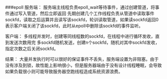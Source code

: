 ###epoll
服务端：
	服务端主线程负责epoll_wait等待事件，通过创建管道，将事件通过写入管道，然后立即返回
	先期创建几个工作线程负责从管道中读取事件sockfd，读取之后运算并且读写该sockfd，轮训读取管道，如果读sockfd返回0表示客户端关闭了该sockfd，此时从epoll中删除该sockfd的事件监听。
	
客户端：
	多线程并发时，创建等同线程数的sockfd，在线程中进行循环发收，直到发送次数用完
	多sockfd随机发送，创建n个sockfd，随机对其中sockfd发收，指定次数之后关闭sockfd。
	
结果：
	大量并发执行时可以很好的保证事件不丢失，服务端设置为非阻塞。由于没有涉及到锁，故性能上影响很小，但是服务器端由于没有设计线程睡眠，会导致如果负载很小则可能导致服务器空跑线程造成系统资源浪费。